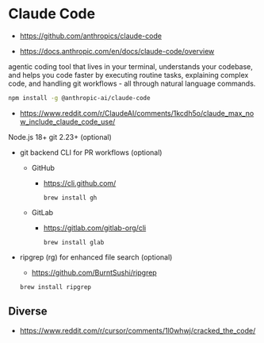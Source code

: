 # Claude Code

*   https://github.com/anthropics/claude-code

*   https://docs.anthropic.com/en/docs/claude-code/overview

agentic coding tool that lives in your terminal, understands your codebase, and helps you code faster by executing routine tasks, explaining complex code, and handling git workflows - all through natural language commands.


```bash
npm install -g @anthropic-ai/claude-code
```

*   https://www.reddit.com/r/ClaudeAI/comments/1kcdh5o/claude_max_now_include_claude_code_use/


Node.js 18+
git 2.23+ (optional)

*   git backend CLI for PR workflows (optional)

    *   GitHub 
    
        *   https://cli.github.com/

            ```
            brew install gh
            ```

    *   GitLab 
        
        *   https://gitlab.com/gitlab-org/cli

            ```
            brew install glab
            ```

*   ripgrep (rg) for enhanced file search (optional)

    *   https://github.com/BurntSushi/ripgrep

    ```
    brew install ripgrep
    ```


## Diverse

*   https://www.reddit.com/r/cursor/comments/1l0whwj/cracked_the_code/